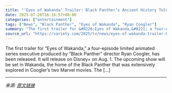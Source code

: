 ```yaml
---
title: "‘Eyes of Wakanda’ Trailer: Black Panther’s Ancient History Told in Animated Series From Ryan Coogler"
date: 2025-07-28T16:16:57+08:00
categories: ["entertainment"]
tags: ["News", "Black Panther", "Eyes of Wakanda", "Ryan Coogler"]
summary: "The first trailer for &#8220;Eyes of Wakanda,&#8221; a four-episode limited animated series executive produced by &#8220;Black Panther&#8221; director Ryan Coogler, has been released. It will release "
source_url: "https://variety.com/2025/tv/news/eyes-of-wakanda-trailer-black-panther-show-ryan-coogler-1236472166/"
---
```


The first trailer for &#8220;Eyes of Wakanda,&#8221; a four-episode limited animated series executive produced by &#8220;Black Panther&#8221; director Ryan Coogler, has been released. It will release on Disney+ on Aug. 1. The upcoming show will be set in Wakanda, the home of the Black Panther that was extensively explored in Coogler&#8217;s two Marvel movies. The [&#8230;]

---

*来源: [原文链接](https://variety.com/2025/tv/news/eyes-of-wakanda-trailer-black-panther-show-ryan-coogler-1236472166/)*
